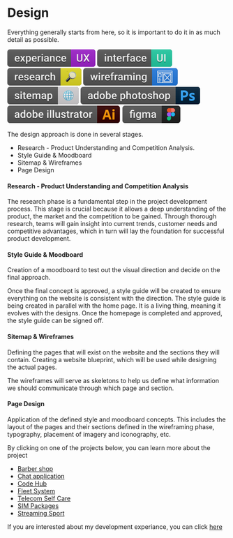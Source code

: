# Design

Everything generally starts from here, so it is important to do it in as much detail as possible.

![Experiance](../assets//pills/experiance-ux.svg) ![Interface](../assets//pills/interface.svg) ![Research](../assets//pills/research.svg) ![Wireframing](../assets//pills/wireframing.svg) ![Sitemap](../assets//pills/sitemap.svg) ![Adobe Photoshop](../assets//pills/adobe-photoshop.svg) ![Adobe Illustrator](../assets//pills/adobe-illustrator.svg) ![Figma](../assets//pills/figma.svg)

The design approach is done in several stages.

- Research - Product Understanding and Competition Analysis.
- Style Guide & Moodboard
- Sitemap & Wireframes
- Page Design

#### Research - Product Understanding and Competition Analysis
The research phase is a fundamental step in the project development process. This stage is crucial because it allows a deep understanding of the product, the market and the competition to be gained. Through thorough research, teams will gain insight into current trends, customer needs and competitive advantages, which in turn will lay the foundation for successful product development.

#### Style Guide & Moodboard
Creation of a moodboard to test out the visual direction and decide on the final approach.

Once the final concept is approved, a style guide will be created to ensure everything on the website is consistent with the direction. The style guide is being created in parallel with the home page. It is a living thing, meaning it evolves with the designs. Once the homepage is completed and approved, the style guide can be signed off.

#### Sitemap & Wireframes
Defining the pages that will exist on the website and the sections they will contain. Creating a website blueprint, which will be used while designing the actual pages.

The wireframes will serve as skeletons to help us define what information we should communicate through which page and section.

#### Page Design
Application of the defined style and moodboard concepts. This includes the layout of the pages and their sections defined in the wireframing phase, typography, placement of imagery and iconography, etc.

By clicking on one of the projects below, you can learn more about the project

- [Barber shop](./barber-shop/)
- [Chat application](./chat/)
- [Code Hub](./code-hub/)
- [Fleet System](./fleet-system/)
- [Telecom Self Care](./self-care/)
- [SIM Packages](./sim-packages/)
- [Streaming Sport](./streaming-app/)

If you are interested about my development experiance, you can click [here](../development/)